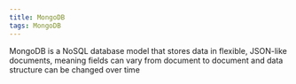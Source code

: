 ```yaml
---
title: MongoDB
tags: MongoDB
---
```


MongoDB is a NoSQL database model that stores data in flexible, JSON-like documents, meaning fields can vary from document to document and data structure can be changed over time
